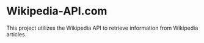 # Wikipedia-API.com
This project utilizes the Wikipedia API to retrieve information from Wikipedia articles.
